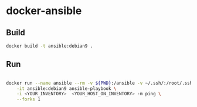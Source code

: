# docker-ansible

## Build 

````bash
docker build -t ansible:debian9 .
````
## Run

````bash

docker run --name ansible --rm -v ${PWD}:/ansible -v ~/.ssh/:/root/.ssh/ \
	-it ansible:debian9 ansible-playbook \
	-i <YOUR_INVENTORY>  <YOUR_HOST_ON_INVENTORY> -m ping \
	--forks 1

````
